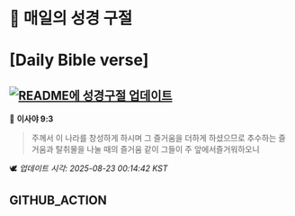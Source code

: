 # 🙏 매일의 성경 구절
# [Daily Bible verse]
## [![README에 성경구절 업데이트](https://github.com/DONGSUKA/first_test/actions/workflows/update-readme-bible.yml/badge.svg)](https://github.com/DONGSUKA/first_test/actions/workflows/update-readme-bible.yml)
<!-- START_BIBLE_VERSE -->
📖 **이사야 9:3**
> 주께서 이 나라를 창성하게 하시며 그 즐거움을 더하게 하셨으므로 추수하는 즐거움과 탈취물을 나눌 때의 즐거움 같이 그들이 주 앞에서즐거워하오니

🕊️ _업데이트 시각: 2025-08-23 00:14:42 KST_
  <!-- END_BIBLE_VERSE -->
## GITHUB_ACTION
